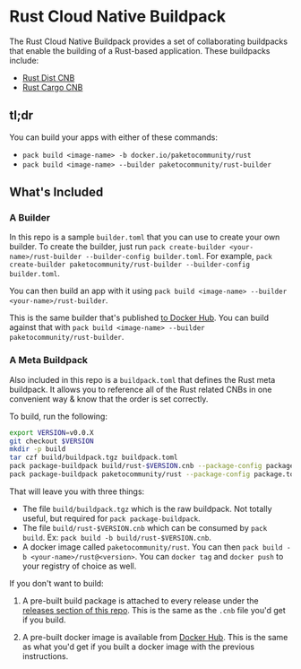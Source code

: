 # Rust Cloud Native Buildpack

The Rust Cloud Native Buildpack provides a set of collaborating buildpacks that enable the building of a Rust-based application. These buildpacks include:

- [Rust Dist CNB](https://github.com/paketo-community/rust-dist)
- [Rust Cargo CNB](https://github.com/paketo-community/cargo-install)

## tl;dr

You can build your apps with either of these commands:

- `pack build <image-name> -b docker.io/paketocommunity/rust`
- `pack build <image-name> --builder paketocommunity/rust-builder`

## What's Included

### A Builder

In this repo is a sample `builder.toml` that you can use to create your own builder. To create the builder, just run `pack create-builder <your-name>/rust-builder --builder-config builder.toml`. For example, `pack create-builder paketocommunity/rust-builder --builder-config builder.toml`.

You can then build an app with it using `pack build <image-name> --builder <your-name>/rust-builder`.

This is the same builder that's published [to Docker Hub](https://hub.docker.com/repository/docker/paketocommunity/rust-builder). You can build against that with `pack build <image-name> --builder paketocommunity/rust-builder`.

### A Meta Buildpack

Also included in this repo is a `buildpack.toml` that defines the Rust meta buildpack. It allows you to reference all of the Rust related CNBs in one convenient way & know that the order is set correctly.

To build, run the following:

```bash
export VERSION=v0.0.X
git checkout $VERSION
mkdir -p build
tar czf build/buildpack.tgz buildpack.toml
pack package-buildpack build/rust-$VERSION.cnb --package-config package.toml --format file
pack package-buildpack paketocommunity/rust --package-config package.toml --format image
```

That will leave you with three things:
- The file `build/buildpack.tgz` which is the raw buildpack. Not totally useful, but required for `pack package-buildpack`.
- The file `build/rust-$VERSION.cnb` which can be consumed by `pack build`. Ex: `pack build -b build/rust-$VERSION.cnb`.
- A docker image called `paketocommunity/rust`. You can then `pack build -b <your-name>/rust@<version>`. You can `docker tag` and `docker push` to your registry of choice as well.

If you don't want to build:

1. A pre-built build package is attached to every release under the [releases section of this repo](https://github.com/paketo-community/rust-cnb/releases). This is the same as the `.cnb` file you'd get if you build.

2. A pre-built docker image is available from [Docker Hub](https://hub.docker.com/repository/docker/paketocommunity/rust). This is the same as what you'd get if you built a docker image with the previous instructions.
